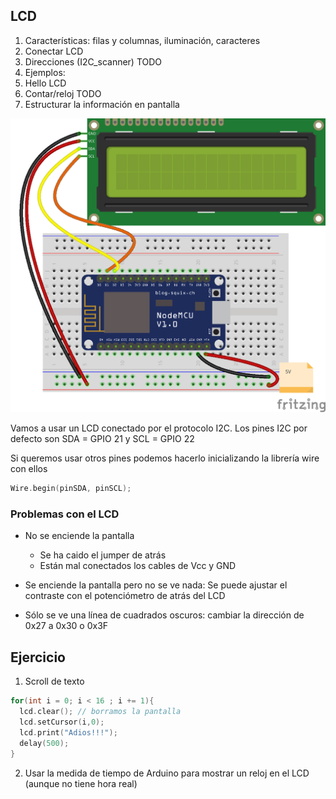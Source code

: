 ## LCD

1. Características: filas y columnas, iluminación, caracteres
1. Conectar LCD
1. Direcciones (I2C_scanner) TODO
1. Ejemplos:
  1. Hello LCD
  1. Contar/reloj TODO
  1. Estructurar la información en pantalla

![LCD](./images/LCD_bb.png)

Vamos a usar un LCD conectado por el protocolo I2C. Los pines I2C por defecto son SDA = GPIO 21 y SCL = GPIO 22 

Si queremos usar otros pines podemos hacerlo inicializando la librería wire con ellos

```C++
Wire.begin(pinSDA, pinSCL);
```

### Problemas con el LCD

* No se enciende la pantalla
  * Se ha caido el jumper de atrás
  * Están mal conectados los cables de Vcc y GND

* Se enciende la pantalla  pero no se ve nada: Se puede ajustar el contraste con el potenciómetro de atrás del LCD

* Sólo se ve una línea de cuadrados oscuros: cambiar la dirección de 0x27 a 0x30 o 0x3F

## Ejercicio

1. Scroll de texto

```C++
for(int i = 0; i < 16 ; i += 1){
  lcd.clear(); // borramos la pantalla
  lcd.setCursor(i,0);
  lcd.print("Adios!!!");
  delay(500);
}
```

2. Usar la medida de tiempo de Arduino para mostrar un reloj en el LCD (aunque no tiene hora real)
